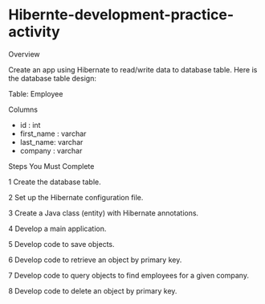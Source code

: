 # Hibernte-development-practice-activity

Overview

Create an app using Hibernate to read/write data to database table. Here is the database table design:

Table: Employee

Columns

- id : int
- first_name : varchar
- last_name: varchar
- company : varchar



Steps You Must Complete

1 Create the database table.

2 Set up the Hibernate configuration file.

3 Create a Java class (entity) with Hibernate annotations.

4 Develop a main application.

5 Develop code to save objects.

6 Develop code to retrieve an object by primary key.

7 Develop code to query objects to find employees for a given company.

8 Develop code to delete an object by primary key. 
